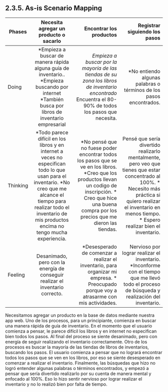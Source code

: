 ## 2.3.5. As-is Scenario Mapping
| Phases   | Necesita agregar un producto o sacarlo | Encontrar los productos  | Registrar siguiendo los pasos
|----------|:--------------------------------------:|-------------------------:|-----------------------------:| 
| Doing    | *Empieza a buscar de manera rápida alguna guía de inventario.. *Empieza buscando por internet *También busca por libros de inventario empresarial | *Empieza a buscar por la mayoría de las tiendas de su zona los libros de inventario encontrado* Encuentra el 80-90% de todos los pasos que necesita.| *No entiendo algunas palabras o términos de los pasos encontrados.
| Thinking | *Todo parece difícil en los libros y en internet a veces no especifican todo lo que usan para el inventario. *No creo que me alcance el tiempo para realizar todo el inventario de mis productos encima no tengo mucha experiencia.| *No pensé que no fuese poder encontrar todos los pasos que se ve en los libros. *Creo que los productos llevan un codigo de inscripción. * Creo que hice una buena compra por los precios que me dieron las tiendas. | Pensé que sería divertido realizarlo mentalmente, pero veo que tienes que estar concentrado al 100%. * Necesito más práctica si quiero realizar el inventario en menos tiempo. * Espero realizar bien el inventario.
| Feeling  | Desanimado, pero con la energía de conseguir realizar el inventario correcto. | *Desesperado de comenzar a realizar el inventario, para organizar mi empresa. * Preocupado porque voy a atrasarme con mis actividades.| Nervioso por lograr realizar el inventario. *Inconforme con el tiempo que me llevó todo el proceso de búsqueda y realización del inventario.

Necesitamos agregar un producto en la base de datos mediante nuestra app web. Uno de los procesos, para un principiante, comienza en buscar una manera rápida de guía de inventario. En el momento que el usuario comienza a pensar, le parece difícil los libros y en internet no especifican bien todos los pasos. Al final del proceso se siente desanimado, pero con energía de seguir realizando el inventario correctamente. Otro de los procesos es buscar la mayoría de las tiendas de libros de inventarios, buscando los pasos. El usuario comienza a pensar que no logrará encontrar todos los pasos que se ven en los libros, por eso se siente desesperado en comenzar a realizar el inventario. Finalmente, las búsquedas que hizo no logró entender algunas palabras o términos encontrados, y empezó a pensar que sería divertido realizarlo por su cuenta de manera mental y enfocado al 100%. Eso lo hizo sentir nervioso por lograr realizar el inventario y no lo realizó bien por falta de tiempo.
